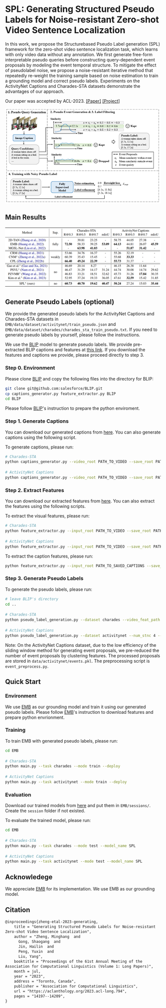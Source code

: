 # SPL: Generating Structured Pseudo Labels for Noise-resistant Zero-shot Video Sentence Localization

In this work, we propose the Structurebased Pseudo Label generation (SPL) framework for the zero-shot video sentence localization task, which learns with only video data without any annotation. 
We first generate free-form interpretable pseudo queries before constructing query-dependent event proposals by modeling the event temporal structure. To mitigate the effect of pseudolabel noise, we propose a noise-resistant iterative method that repeatedly re-weight the training sample based on noise estimation to train a grounding model and correct pseudo labels.
Experiments on the ActivityNet Captions and Charades-STA datasets demonstrate the advantages of our approach.

Our paper was accepted by ACL-2023. [[Paper]](https://aclanthology.org/2023.acl-long.794/) [[Project]](https://minghangz.github.io/publication/spl/)

![pipeline](imgs/pipeline.png)

## Main Results

![pipeline](imgs/results.png)

## Generate Pseudo Labels (optional)

We provide the generated pseudo labels for the ActivityNet Captions and Charades-STA datasets in `EMB/data/dataset/activitynet/train_pseudo.json` and `EMB/data/dataset/charades/charades_sta_train_pseudo.txt`. If you need to generate pseudo labels by yourself, please follow the instructions.

We use the [BLIP](https://github.com/salesforce/BLIP) model to generate pseudo labels. We provide pre-extracted BLIP captions and features at [this link](https://pan.baidu.com/s/1ys2WX78r6ym1wsFj4JRuXg?pwd=59yu). If you download the features and captions we provide, please proceed directly to step 3.

### Step 0. Environment

Please clone [BLIP](https://github.com/salesforce/BLIP) and copy the following files into the directory for BLIP:

```bash
git clone git@github.com:salesforce/BLIP.git
cp captions_generator.py feature_extractor.py BLIP
cd BLIP
```

Please follow [BLIP](https://github.com/salesforce/BLIP)'s instruction to prepare the python enviroment.

### Step 1. Generate Captions

You can download our generated captions from [here](https://pan.baidu.com/s/1ys2WX78r6ym1wsFj4JRuXg?pwd=59yu). You can also generate captions using the following script.

To generate captions, please run:

```bash
# Charades-STA
python captions_generator.py --video_root PATH_TO_VIDEO --save_root PATH_TO_SAVE_CAPTIONS

# ActivityNet Captions
python captions_generator.py --video_root PATH_TO_VIDEO --save_root PATH_TO_SAVE_CAPTIONS --stride 16 --num_stnc 5
```

### Step 2. Extract Features

You can download our extracted features from [here](https://pan.baidu.com/s/1ys2WX78r6ym1wsFj4JRuXg?pwd=59yu). You can also extract the features using the following scripts.

To extract the visual features, please run:

```bash
# Charades-STA
python feature_extractor.py --input_root PATH_TO_VIDEO --save_root PATH_TO_SAVE_VISUAL_FEATURES

# ActivityNet Captions
python feature_extractor.py --input_root PATH_TO_VIDEO --save_root PATH_TO_SAVE_VISUAL_FEATURES --stride 16
```

To extract the caption features, please run:

```bash
python feature_extractor.py --input_root PATH_TO_SAVED_CAPTIONS --save_root PATH_TO_SAVE_CAPTION_FEATURES --extract_text
```

### Step 3. Generate Pseudo Labels

To generate the pseudo labels, please run:

```bash
# leave BLIP's directory
cd ..

# Charades-STA
python pseudo_label_generation.py --dataset charades --video_feat_path PATH_TO_SAVED_VISUAL_FEATURES --caption_feat_path PATH_TO_SAVED_CAPTION_FEATURES --caption_path PATH_TO_SAVED_CAPTIONS

# ActivityNet Captions
python pseudo_label_generation.py --dataset activitynet --num_stnc 4 --stnc_th 0.9 --stnc_topk 1 --video_feat_path PATH_TO_SAVED_VISUAL_FEATURES --caption_feat_path PATH_TO_SAVED_CAPTION_FEATURES --caption_path PATH_TO_SAVED_CAPTIONS
```

Note: On the ActivityNet Captions dataset, due to the low efficiency of the sliding window method for generating event proposals, we pre-reduced the number of event proposals by clustering features. The processed proposals are stored in `data/activitynet/events.pkl`. The preprocessing script is `event_preprocess.py`.

## Quick Start

### Environment

We use [EMB](https://github.com/Raymond-sci/EMB) as our grounding model and train it using our generated pseudo labels. Please follow [EMB](https://github.com/Raymond-sci/EMB)'s instruction to download features and prepare python envrionment.

### Training

To train EMB with generated pseudo labels, please run:
```bash
cd EMB

# Charades-STA
python main.py --task charades --mode train --deploy

# ActivityNet Captions
python main.py --task activitynet --mode train --deploy
```

### Evaluation

Download our trained models from [here](https://drive.google.com/drive/folders/1ET_izmDizcu-wUtCHVzk3n1r-B_P3hph?usp=sharing) and put them in `EMB/sessions/`. Create the `session` folder if not existed.

To evaluate the trained model, please run:

```bash
cd EMB

# Charades-STA
python main.py --task charades --mode test --model_name SPL

# ActivityNet Captions
python main.py --task activitynet --mode test --model_name SPL
```

## Acknowledege

We appreciate [EMB](https://github.com/Raymond-sci/EMB) for its implementation. We use EMB as our grounding model.

## Citation

```
@inproceedings{zheng-etal-2023-generating,
    title = "Generating Structured Pseudo Labels for Noise-resistant Zero-shot Video Sentence Localization",
    author = "Zheng, Minghang  and
      Gong, Shaogang  and
      Jin, Hailin  and
      Peng, Yuxin  and
      Liu, Yang",
    booktitle = "Proceedings of the 61st Annual Meeting of the Association for Computational Linguistics (Volume 1: Long Papers)",
    month = jul,
    year = "2023",
    address = "Toronto, Canada",
    publisher = "Association for Computational Linguistics",
    url = "https://aclanthology.org/2023.acl-long.794",
    pages = "14197--14209",
}
```
